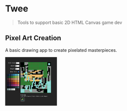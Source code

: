 # Twee

> Tools to support basic 2D HTML Canvas game dev

## Pixel Art Creation

A basic drawing app to create pixelated masterpieces.

<img src="./doc/pixel-editor.png" alt="Screenshot of pixel editor" width="33%"/>
